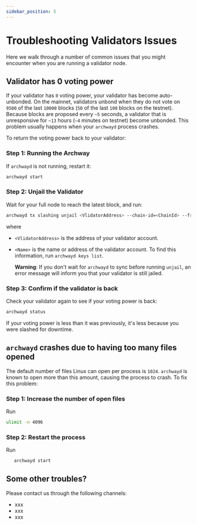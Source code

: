 ```yaml
---
sidebar_position: 5
---
```


# Troubleshooting Validators Issues

Here we walk through a number of common issues that you might encounter when you are running a validator node.

## Validator has 0 voting power

If your validator has `0` voting power, your validator has become auto-unbonded. On the mainnet, validators unbond when they do not vote on `9500` of the last `10000` blocks (`50` of the last `100` blocks on the testnet). Because blocks are proposed every `~5` seconds, a validator that is unresponsive for `~13` hours (`~4` minutes on testnet) become unbonded. This problem usually happens when your `archwayd` process crashes.

To return the voting power back to your validator:

### Step 1: Running the Archway
 If `archwayd` is not running, restart it:

  ```bash
  archwayd start
  ```

### Step 2: Unjail the Validator
 Wait for your full node to reach the latest block, and run:

  ```bash
  archwayd tx slashing unjail <VlidatorAddress> --chain-id=<ChainId> --from=<Name>
  ```

where


- `<VlidatorAddress>` is the address of your validator account.
- `<Name>` is the name or address of the validator account. To find this information, run `archwayd keys list`.

  **Warning**: 
  If you don't wait for `archwayd` to sync before running `unjail`, an error message will inform you that your validator is still jailed.

### Step 3: Confirm if the validator is back
 Check your validator again to see if your voting power is back:

  ```bash
  archwayd status
  ```

If your voting power is less than it was previously, it's less because you were slashed for downtime.

## `archwayd` crashes due to having too many files opened

The default number of files Linux can open per process is `1024`. `archwayd` is known to open more than this amount, causing the process to crash. To fix this problem:

### Step 1: Increase the number of open files

Run
 
 ```bash
 ulimit -n 4096
 ```

### Step 2: Restart the process
Run
 
 ```bash
    archwayd start
```

## Some other troubles?

Please contact us through the following channels:

- xxx
- xxx
- xxx